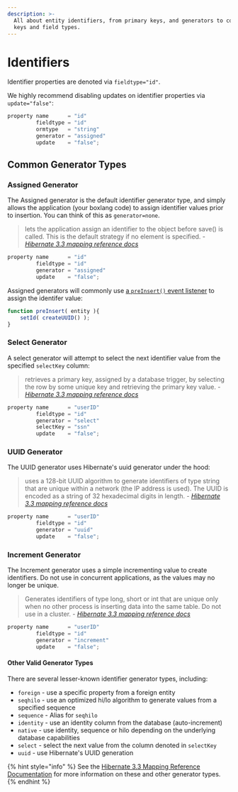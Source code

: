 ```yaml
---
description: >-
  All about entity identifiers, from primary keys, and generators to composite
  keys and field types.
---
```


# Identifiers

Identifier properties are denoted via `fieldtype="id"`.

We highly recommend disabling updates on identifier properties via `update="false"`:

```js
property name      = "id"
         fieldtype = "id"
         ormtype   = "string"
         generator = "assigned"
         update    = "false";
```

## Common Generator Types

### Assigned Generator

The Assigned generator is the default identifier generator type, and simply allows the application (your boxlang code) to assign identifier values prior to insertion. You can think of this as `generator=none`.

> lets the application assign an identifier to the object before save() is called. This is the default strategy if no element is specified. - [_Hibernate 3.3 mapping reference docs_](https://docs.jboss.org/hibernate/core/3.3/reference/en/html/mapping.html#mapping-declaration-id-generator)

```js
property name      = "id"
         fieldtype = "id"
         generator = "assigned"
         update    = "false";
```

Assigned generators will commonly use [a `preInsert()` event listener](../usage/events.md#entity-event-handler) to assign the identifer value:

```js
function preInsert( entity ){
    setId( createUUID() );
}
```

### Select Generator

A select generator will attempt to select the next identifier value from the specified `selectKey` column:

> retrieves a primary key, assigned by a database trigger, by selecting the row by some unique key and retrieving the primary key value. - [_Hibernate 3.3 mapping reference docs_](https://docs.jboss.org/hibernate/core/3.3/reference/en/html/mapping.html#mapping-declaration-id-generator)

```js
property name      = "userID"
         fieldtype = "id"
         generator = "select"
         selectKey = "ssn"
         update    = "false";
```

### UUID Generator

The UUID generator uses Hibernate's uuid generator under the hood:

> uses a 128-bit UUID algorithm to generate identifiers of type string that are unique within a network (the IP address is used). The UUID is encoded as a string of 32 hexadecimal digits in length. - [_Hibernate 3.3 mapping reference docs_](https://docs.jboss.org/hibernate/core/3.3/reference/en/html/mapping.html#mapping-declaration-id-generator)

```js
property name      = "userID"
         fieldtype = "id"
         generator = "uuid"
         update    = "false";
```

### Increment Generator

The Increment generator uses a simple incrementing value to create identifiers. Do not use in concurrent applications, as the values may no longer be unique.

> Generates identifiers of type long, short or int that are unique only when no other process is inserting data into the same table. Do not use in a cluster. - [_Hibernate 3.3 mapping reference docs_](https://docs.jboss.org/hibernate/core/3.3/reference/en/html/mapping.html#mapping-declaration-id-generator)

```js
property name      = "userID"
         fieldtype = "id"
         generator = "increment"
         update    = "false";
```

#### Other Valid Generator Types

There are several lesser-known identifier generator types, including:

* `foreign` - use a specific property from a foreign entity
* `seqhilo` - use an optimized hi/lo algorithm to generate values from a specified sequence
* `sequence` - Alias for `seqhilo`
* `identity` - use an identity column from the database (auto-increment)
* `native` - use identity, sequence or hilo depending on the underlying database capabilities
* `select` - select the next value from the column denoted in `selectKey`
* `uuid` - use Hibernate's UUID generation

{% hint style="info" %}
See the [Hibernate 3.3 Mapping Reference Documentation](https://docs.jboss.org/hibernate/core/3.3/reference/en/html/mapping.html#mapping-declaration-id-generator) for more information on these and other generator types.
{% endhint %}